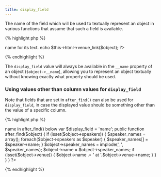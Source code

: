 ```yaml
---
title: display_field
---
```

The name of the field which will be used to textually represent an object in various functions that assume that such a field is available.

{% highlight php %}
<?php
// models/venue.php:

class Venue extends MvcModel {

  var $display_field = 'name';

}

// views/venues/show.php:

// The following will output an anchor tag that uses $object->name for its text.
echo $this->html->venue_link($object);
?>
{% endhighlight %}

The `display_field` value will always be available in the `__name` property of an object (`$object->__name`), allowing you to represent an object textually without knowing exactly what property should be used.

### Using values other than column values for `display_field` 

Note that fields that are set in `after_find()` can also be used for `display_field`, in case the displayed value should be something other than the value of a specific column.

{% highlight php %}
<?php

class Event extends MvcModel {
  
  // The events table doesn't have a column named name, but we'll
  // set $object->name in after_find() below
  var $display_field = 'name';

  public function after_find($object) {
    if (isset($object->speakers)) {
      $speaker_names = array();
      foreach($object->speakers as $speaker) {
        $speaker_names[] = $speaker->name;
      }
      $object->speaker_names = implode(', ', $speaker_names);
      $object->name = $object->speaker_names;
      if (isset($object->venue)) {
        $object->name .= ' at '.$object->venue->name;
      }
    }
  }
  
}

?>
{% endhighlight %}